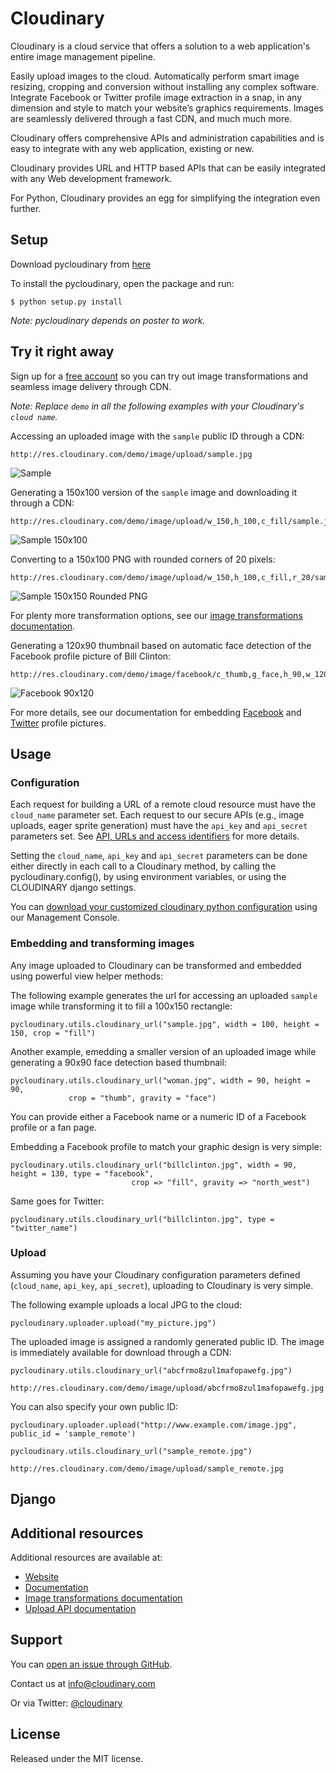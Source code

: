 Cloudinary
==========

Cloudinary is a cloud service that offers a solution to a web application's entire image management pipeline. 

Easily upload images to the cloud. Automatically perform smart image resizing, cropping and conversion without installing any complex software. Integrate Facebook or Twitter profile image extraction in a snap, in any dimension and style to match your website’s graphics requirements. Images are seamlessly delivered through a fast CDN, and much much more. 

Cloudinary offers comprehensive APIs and administration capabilities and is easy to integrate with any web application, existing or new.

Cloudinary provides URL and HTTP based APIs that can be easily integrated with any Web development framework. 

For Python, Cloudinary provides an egg for simplifying the integration even further.

## Setup ######################################################################

Download pycloudinary from [here](https://github.com/downloads/cloudinary/pycloudinary/pycloudinary-0.2.tar.gz)

To install the pycloudinary, open the package and run:

	$ python setup.py install

*Note: pycloudinary depends on poster to work.*

## Try it right away

Sign up for a [free account](https://cloudinary.com/users/register/free) so you can try out image transformations and seamless image delivery through CDN.

*Note: Replace `demo` in all the following examples with your Cloudinary's `cloud name`.*  

Accessing an uploaded image with the `sample` public ID through a CDN:

    http://res.cloudinary.com/demo/image/upload/sample.jpg

![Sample](https://d3jpl91pxevbkh.cloudfront.net/demo/image/upload/w_0.4/sample.jpg "Sample")

Generating a 150x100 version of the `sample` image and downloading it through a CDN:

    http://res.cloudinary.com/demo/image/upload/w_150,h_100,c_fill/sample.jpg

![Sample 150x100](https://d3jpl91pxevbkh.cloudfront.net/demo/image/upload/w_150,h_100,c_fill/sample.jpg "Sample 150x100")

Converting to a 150x100 PNG with rounded corners of 20 pixels: 

    http://res.cloudinary.com/demo/image/upload/w_150,h_100,c_fill,r_20/sample.png

![Sample 150x150 Rounded PNG](https://d3jpl91pxevbkh.cloudfront.net/demo/image/upload/w_150,h_100,c_fill,r_20/sample.png "Sample 150x150 Rounded PNG")

For plenty more transformation options, see our [image transformations documentation](http://cloudinary.com/documentation/image_transformations).

Generating a 120x90 thumbnail based on automatic face detection of the Facebook profile picture of Bill Clinton:
 
    http://res.cloudinary.com/demo/image/facebook/c_thumb,g_face,h_90,w_120/billclinton.jpg
    
![Facebook 90x120](https://d3jpl91pxevbkh.cloudfront.net/demo/image/facebook/c_thumb,g_face,h_90,w_120/billclinton.jpg "Facebook 90x200")

For more details, see our documentation for embedding [Facebook](http://cloudinary.com/documentation/facebook_profile_pictures) and [Twitter](http://cloudinary.com/documentation/twitter_profile_pictures) profile pictures. 


## Usage

### Configuration

Each request for building a URL of a remote cloud resource must have the `cloud_name` parameter set. 
Each request to our secure APIs (e.g., image uploads, eager sprite generation) must have the `api_key` and `api_secret` parameters set. See [API, URLs and access identifiers](http://cloudinary.com/documentation/api_and_access_identifiers) for more details.

Setting the `cloud_name`, `api_key` and `api_secret` parameters can be done either directly in each call to a Cloudinary method, by calling the pycloudinary.config(), by using environment variables, or using the CLOUDINARY django settings.

You can [download your customized cloudinary python configuration](https://cloudinary.com/console/cloudinary_python.txt) using our Management Console.


### Embedding and transforming images

Any image uploaded to Cloudinary can be transformed and embedded using powerful view helper methods:

The following example generates the url for accessing an uploaded `sample` image while transforming it to fill a 100x150 rectangle:

    pycloudinary.utils.cloudinary_url("sample.jpg", width = 100, height = 150, crop = "fill")

Another example, emedding a smaller version of an uploaded image while generating a 90x90 face detection based thumbnail: 

    pycloudinary.utils.cloudinary_url("woman.jpg", width = 90, height = 90, 
                 crop = "thumb", gravity = "face")

You can provide either a Facebook name or a numeric ID of a Facebook profile or a fan page.  
             
Embedding a Facebook profile to match your graphic design is very simple:

    pycloudinary.utils.cloudinary_url("billclinton.jpg", width = 90, height = 130, type = "facebook",
                               crop => "fill", gravity => "north_west")
                           
Same goes for Twitter:

    pycloudinary.utils.cloudinary_url("billclinton.jpg", type = "twitter_name")

### Upload

Assuming you have your Cloudinary configuration parameters defined (`cloud_name`, `api_key`, `api_secret`), uploading to Cloudinary is very simple.
    
The following example uploads a local JPG to the cloud: 
    
    pycloudinary.uploader.upload("my_picture.jpg")
        
The uploaded image is assigned a randomly generated public ID. The image is immediately available for download through a CDN:

    pycloudinary.utils.cloudinary_url("abcfrmo8zul1mafopawefg.jpg")
        
    http://res.cloudinary.com/demo/image/upload/abcfrmo8zul1mafopawefg.jpg

You can also specify your own public ID:    
    
    pycloudinary.uploader.upload("http://www.example.com/image.jpg", public_id = 'sample_remote')

    pycloudinary.utils.cloudinary_url("sample_remote.jpg")

    http://res.cloudinary.com/demo/image/upload/sample_remote.jpg
        
## Django 



## Additional resources ##########################################################

Additional resources are available at:

* [Website](http://cloudinary.com)
* [Documentation](http://cloudinary.com/documentation)
* [Image transformations documentation](http://cloudinary.com/documentation/image_transformations)
* [Upload API documentation](http://cloudinary.com/documentation/upload_images)

## Support

You can [open an issue through GitHub](https://github.com/cloudinary/pycloudinary/issues).

Contact us at [info@cloudinary.com](mailto:info@cloudinary.com)

Or via Twitter: [@cloudinary](https://twitter.com/#!/cloudinary)

## License #######################################################################

Released under the MIT license. 
